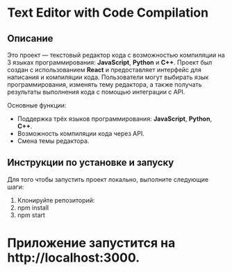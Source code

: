 # Text Editor with Code Compilation

## Описание

Это проект — текстовый редактор кода с возможностью компиляции на 3 языках программирования: **JavaScript**, **Python** и **C++**. Проект был создан с использованием **React** и предоставляет интерфейс для написания и компиляции кода. Пользователи могут выбирать язык программирования, изменять тему редактора, а также получать результаты выполнения кода с помощью интеграции с API.

Основные функции:

- Поддержка трёх языков программирования: **JavaScript**, **Python**, **C++**.
- Возможность компиляции кода через API.
- Смена темы редактора.

## Инструкции по установке и запуску

Для того чтобы запустить проект локально, выполните следующие шаги:

1. Клонируйте репозиторий:
2. npm install
3. npm start

# Приложение запустится на http://localhost:3000.
